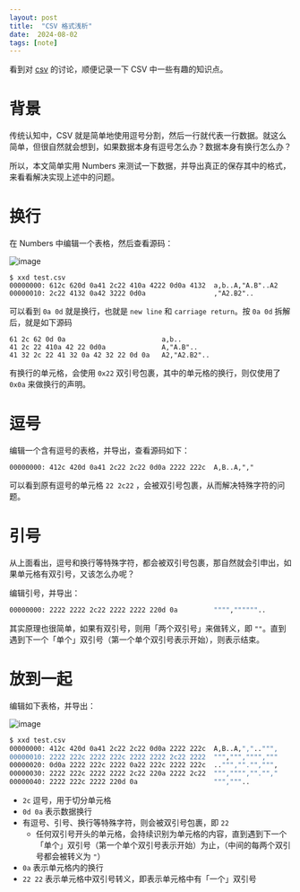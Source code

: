 ```yaml
---
layout: post
title:  "CSV 格式浅析"
date:  2024-08-02
tags: [note]
---
```


  看到对 [csv](https://news.ycombinator.com/item?id=41133308) 的讨论，顺便记录一下 CSV 中一些有趣的知识点。

# 背景

  传统认知中，CSV 就是简单地使用逗号分割，然后一行就代表一行数据。就这么简单，但很自然就会想到，如果数据本身有逗号怎么办？数据本身有换行怎么办？

  所以，本文简单实用 Numbers 来测试一下数据，并导出真正的保存其中的格式，来看看解决实现上述中的问题。


# 换行

  在 Numbers 中编辑一个表格，然后查看源码：

  ![image](https://github.com/user-attachments/assets/7427d6f7-65a0-41e5-af96-cc0acdd8b924)

```
$ xxd test.csv
00000000: 612c 620d 0a41 2c22 410a 4222 0d0a 4132  a,b..A,"A.B"..A2
00000010: 2c22 4132 0a42 3222 0d0a                 ,"A2.B2"..
```

  可以看到 `0a 0d` 就是换行，也就是 `new line` 和 `carriage return`。按 `0a 0d` 拆解后，就是如下源码

```
61 2c 62 0d 0a                        a,b..
41 2c 22 410a 42 22 0d0a              A,"A.B"..
41 32 2c 22 41 32 0a 42 32 22 0d 0a   A2,"A2.B2"..
```

  有换行的单元格，会使用 `0x22` 双引号包裹，其中的单元格的换行，则仅使用了 `0x0a` 来做换行的声明。


# 逗号

  编辑一个含有逗号的表格，并导出，查看源码如下：

```
00000000: 412c 420d 0a41 2c22 2c22 0d0a 2222 222c  A,B..A,","
```

  可以看到原有逗号的单元格 `22 2c22` ，会被双引号包裹，从而解决特殊字符的问题。

# 引号

  从上面看出，逗号和换行等特殊字符，都会被双引号包裹，那自然就会引申出，如果单元格有双引号，又该怎么办呢？

  编辑引号，并导出：

```sh
00000000: 2222 2222 2c22 2222 2222 220d 0a         """",""""""..
```

  其实原理也很简单，如果有双引号，则用「两个双引号」来做转义，即 `""`。直到遇到下一个「单个」双引号（第一个单个双引号表示开始），则表示结束。


# 放到一起

  编辑如下表格，并导出：

  ![image](https://github.com/user-attachments/assets/2390d246-cd47-4e26-b66f-9f37f9aaeaca)


```sh
$ xxd test.csv
00000000: 412c 420d 0a41 2c22 2c22 0d0a 2222 222c  A,B..A,","..""",
00000010: 2222 222c 2222 222c 2222 2222 2c22 2222  """,""","""","""
00000020: 0d0a 2222 222c 2222 0a22 222c 2222 222c  ..""",""."",""",
00000030: 2222 222c 2222 2222 2c22 220a 2222 2c22  ""","""",""."","
00000040: 2222 222c 2222 220d 0a                   ""","""..
```

* `2c` 逗号，用于切分单元格
* `0d 0a` 表示数据换行
* 有逗号、引号、换行等特殊字符，则会被双引号包裹，即 `22`
  * 任何双引号开头的单元格，会持续识别为单元格的内容，直到遇到下一个「单个」双引号（第一个单个双引号表示开始）为止，（中间的每两个双引号都会被转义为 `"`）
* `0a` 表示单元格内的换行
* `22 22` 表示单元格中双引号转义，即表示单元格中有「一个」双引号
